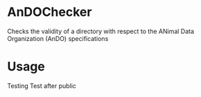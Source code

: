 # AnDOChecker
Checks the validity of a directory with respect to the ANimal Data Organization (AnDO) specifications 
# Usage
Testing
Test after public
